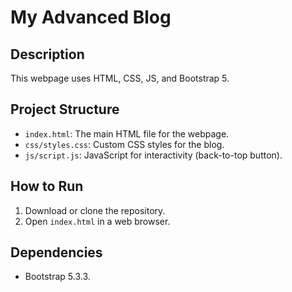 # My Advanced Blog

## Description
This webpage uses HTML, CSS, JS, and Bootstrap 5.

## Project Structure
- `index.html`: The main HTML file for the webpage.
- `css/styles.css`: Custom CSS styles for the blog.
- `js/script.js`: JavaScript for interactivity (back-to-top button).

## How to Run
1. Download or clone the repository.
2. Open `index.html` in a web browser.

## Dependencies
- Bootstrap 5.3.3.
